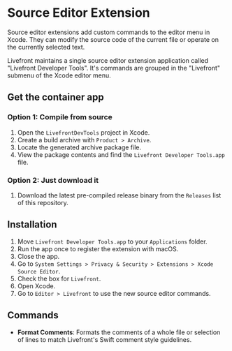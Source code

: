 # Source Editor Extension

Source editor extensions add custom commands to the editor menu in Xcode. They can modify the source
code of the current file or operate on the currently selected text.

Livefront maintains a single source editor extension application called "Livefront Developer Tools".
It's commands are grouped in the "Livefront" submenu of the Xcode editor menu.

## Get the container app
### Option 1: Compile from source
1. Open the `LivefrontDevTools` project in Xcode.
2. Create a build archive with `Product > Archive`.
3. Locate the generated archive package file.
4. View the package contents and find the `Livefront Developer Tools.app` file.
### Option 2: Just download it
1. Download the latest pre-compiled release binary from the `Releases` list of this repository.

## Installation
1. Move `Livefront Developer Tools.app` to your `Applications` folder.
2. Run the app once to register the extension with macOS.
3. Close the app.
4. Go to `System Settings > Privacy & Security > Extensions > Xcode Source Editor`.
5. Check the box for `Livefront`.
6. Open Xcode.
7. Go to `Editor > Livefront` to use the new source editor commands.

## Commands
- **Format Comments**: Formats the comments of a whole file or selection of lines to match Livefront's Swift comment style guidelines. 
